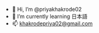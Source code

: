 - 👋 Hi, I’m @priyakhakrode02
- 🌱 I’m currently learning 日本語
- 📫 khakrodepriya02@gmail.com

<!---
priyakhakrode02/priyakhakrode02 is a ✨ special ✨ repository because its `README.md` (this file) appears on your GitHub profile.
You can click the Preview link to take a look at your changes.
--->
